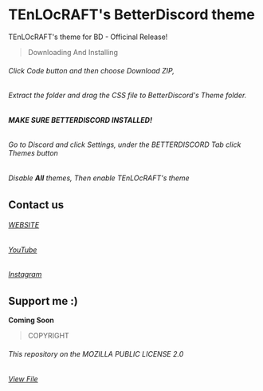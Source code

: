 # TEnLOcRAFT's BetterDiscord theme
TEnLOcRAFT's theme for BD - Officinal Release!

> Downloading And Installing

###### Click *Code* button and then choose *Download ZIP*,
###### Extract the folder and drag the *CSS* file to *BetterDiscord's Theme* folder.
###### __MAKE SURE BETTERDISCORD INSTALLED!__
###### Go to Discord and click *Settings*, under the *BETTERDISCORD Tab* click *Themes* button
###### Disable __All__ themes, Then enable *TEnLOcRAFT's theme*

## Contact us

###### [WEBSITE](http://tenloyoutuberofficinal.cf/)
###### [YouTube](https://www.youtube.com/channel/UC5JlQQ9yH2Q2tX1QKeaw5eg)
###### [Instagram](https://www.instagram.com/ethan_biletski/)

## Support me :)

__Coming Soon__

> COPYRIGHT

###### This repository on the MOZILLA PUBLIC LICENSE 2.0
###### [View File](https://github.com/TEnLOcODE/s/blob/main/LICENSE/)
